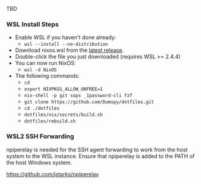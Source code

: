 TBD

### WSL Install Steps
* Enable WSL if you haven't done already:
   * `wsl --install --no-distribution`
* Download nixos.wsl from the [latest release](https://github.com/nix-community/NixOS-WSL/releases/tag/2505.7.0).
* Double-click the file you just downloaded (requires WSL >= 2.4.4)
* You can now run NixOS:
   * `wsl -d NixOS`
* The following commands:
    * `cd`
    * `export NIXPKGS_ALLOW_UNFREE=1`
    * `nix-shell -p git sops _1password-cli fzf`
    * `git clone https://github.com/Dumspy/dotfiles.git`
    * `cd ./dotfiles`
    * `dotfiles/nix/secrets/build.sh`
    * `dotfiles/rebuild.sh`

### WSL2 SSH Forwarding
npiperelay is needed for the SSH agent forwarding to work from the host system to the WSL instance.
Ensure that npiperelay is added to the PATH of the host Windows system.

https://github.com/jstarks/npiperelay
